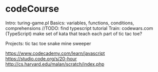# codeCourse

Intro: turing-game.pl
Basics: variables, functions, conditions, comprehensions
	//TODO: find typescript tutorial
Train: codewars.com (TypeScript)
	make set of kata that teach each part of tic tac toe?

Projects: 
tic tac toe
snake
mine sweeper



https://www.codecademy.com/learn/javascript
https://studio.code.org/s/20-hour
http://cs.harvard.edu/malan/scratch/index.php